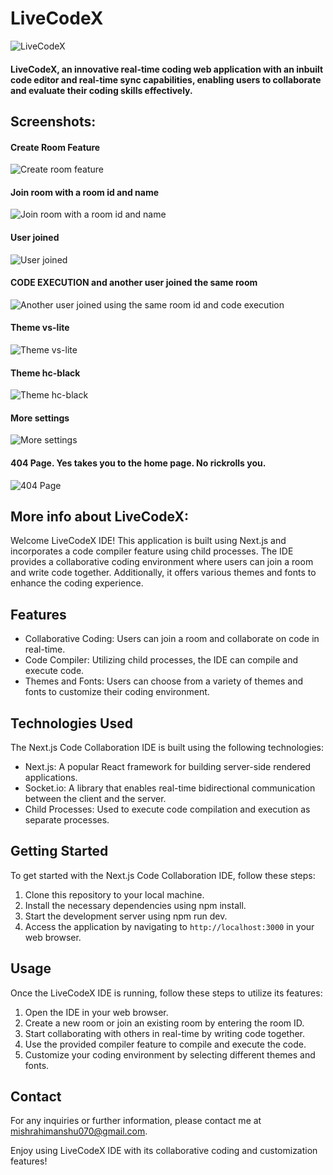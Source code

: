 # LiveCodeX
![LiveCodeX](https://github.com/himanshu070/LiveCodeX/assets/66140981/fcdbd837-23ab-412b-843e-df67d72f8571)

#### LiveCodeX, an innovative real-time coding web application with an inbuilt code editor and real-time sync capabilities, enabling users to collaborate and evaluate their coding skills effectively.

## Screenshots: 
#### Create Room Feature
![Create room feature](https://github.com/himanshu070/LiveCodeX/assets/66140981/df9c01f5-f375-4442-a9af-784c8ab2bf89)
#### Join room with a room id and name
![Join room with a room id and name](https://github.com/himanshu070/LiveCodeX/assets/66140981/83ac7268-523e-4e5b-acc0-42a52f02240c)
#### User joined
![User joined](https://github.com/himanshu070/LiveCodeX/assets/66140981/df69cfe1-cec6-4207-ae97-9b40a18a2b25)
#### CODE EXECUTION and another user joined the same room
![Another user joined using the same room id and code execution](https://github.com/himanshu070/LiveCodeX/assets/66140981/04c132b5-a92e-48dd-adc1-8573a4290842)
#### Theme vs-lite
![Theme vs-lite](https://github.com/himanshu070/LiveCodeX/assets/66140981/bf0272a1-1da8-4fdb-8cdc-651f964d7506)
#### Theme hc-black
![Theme hc-black](https://github.com/himanshu070/LiveCodeX/assets/66140981/fe468992-ae87-4940-b471-7ccbf875eda5)
#### More settings
![More settings](https://github.com/himanshu070/LiveCodeX/assets/66140981/58b21f49-9f41-4683-98c2-420765d0c061)
#### 404 Page. Yes takes you to the home page. No rickrolls you.
![404 Page](https://github.com/himanshu070/LiveCodeX/assets/66140981/8bc5d0c4-6ee7-4167-9343-daec9377cdc1)


## More info about LiveCodeX:
Welcome LiveCodeX IDE! This application is built using Next.js and incorporates a code compiler feature using child processes. The IDE provides a collaborative coding environment where users can join a room and write code together. Additionally, it offers various themes and fonts to enhance the coding experience.

## Features

- Collaborative Coding: Users can join a room and collaborate on code in real-time.
- Code Compiler: Utilizing child processes, the IDE can compile and execute code.
- Themes and Fonts: Users can choose from a variety of themes and fonts to customize their coding environment.

## Technologies Used

The Next.js Code Collaboration IDE is built using the following technologies:

- Next.js: A popular React framework for building server-side rendered applications.
- Socket.io: A library that enables real-time bidirectional communication between the client and the server.
- Child Processes: Used to execute code compilation and execution as separate processes.

## Getting Started

To get started with the Next.js Code Collaboration IDE, follow these steps:

1. Clone this repository to your local machine.
2. Install the necessary dependencies using npm install.
3. Start the development server using npm run dev.
4. Access the application by navigating to `http://localhost:3000` in your web browser.

## Usage

Once the LiveCodeX IDE is running, follow these steps to utilize its features:

1. Open the IDE in your web browser.
2. Create a new room or join an existing room by entering the room ID.
3. Start collaborating with others in real-time by writing code together.
4. Use the provided compiler feature to compile and execute the code.
5. Customize your coding environment by selecting different themes and fonts.

## Contact

For any inquiries or further information, please contact me at [mishrahimanshu070@gmail.com](mailto:mishrahimanshu070@gmail.com).

Enjoy using LiveCodeX IDE with its collaborative coding and customization features!


